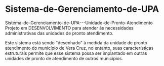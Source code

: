 # Sistema-de-Gerenciamento-de-UPA

Sistema-de-Gerenciamento-de-UPA---Unidade-de-Pronto-Atendimento
Projeto em DESENVOLVIMENTO para atender às necessidades administrativas das unidades de pronto atendimento.

Este sistema está sendo "desenhado" à medida da unidade de pronto atendimento do município de Vera Cruz, no entanto, suas características estruturais permite que esse sistema possa ser implantado em outras unidades de pronto de atendimento de outros municípios.


